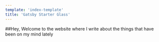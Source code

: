 ```yaml
---
template: 'index-template'
title: 'Gatsby Starter Glass'
---
```


##Hey,
Welcome to the website where I write about the things that have been on my mind lately
